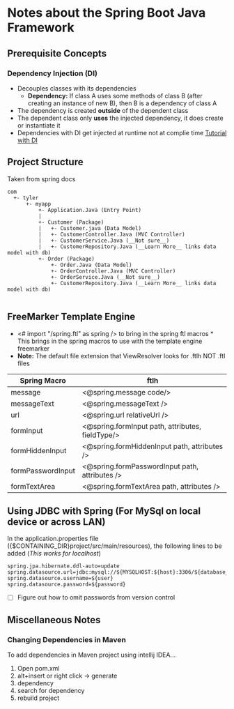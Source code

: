 # Notes about the Spring Boot Java Framework
## Prerequisite Concepts
### Dependency Injection (DI)
* Decouples classes with its dependencies
    * __Dependency:__ If class A uses some methods of class B (after creating an instance of new B), then B is a dependency of class A
* The dependency is created __outside__ of the dependent class
* The dependent class only __uses__ the injected dependency, it does create or instantiate it
* Dependencies with DI get injected at runtime not at complie time
[Tutorial with DI](https://www.journaldev.com/2394/java-dependency-injection-design-pattern-example-tutorial)

## Project Structure
Taken from spring docs
```
com
  +- tyler
      +- myapp
          +- Application.Java (Entry Point)
          |
          +- Customer (Package)
          |   +- Customer.java (Data Model)
          |   +- CustomerController.Java (MVC Controller)
          |   +- CustomerService.Java (__Not sure__)
          |   +- CustomerRepository.Java (__Learn More__ links data model with db)
          +- Order (Package)
              +- Order.Java (Data Model)
              +- OrderController.Java (MVC Controller)
              +- OrderService.Java (__Not sure__)
              +- CustomerRepository.Java (__Learn More__ links data model with db)
    
```
## FreeMarker Template Engine
* <# import "/spring.ftl" as spring /> to bring in the spring ftl macros
      * This brings in the spring macros to use with the template engine freemarker
* __Note:__ The default file extension that ViewResolver looks for .ftlh NOT .ftl files

Spring Macro | ftlh
--- | ---
message | <@spring.message code/>
messageText | <@spring.messageText />
url | <@spring.url relativeUrl />
formInput | <@spring.formInput path, attributes, fieldType/>
formHiddenInput | <@spring.formHiddenInput path, attributes />
formPasswordInput | <@spring.formPasswordInput path, attributes />
formTextArea | <@spring.formTextArea path, attributes />


## Using JDBC with Spring (For MySql on local device or across LAN)
In the application.properties file ({$CONTAINING_DIR}project/src/main/resources),
the following lines to be added (*This works for localhost*)
```
spring.jpa.hibernate.ddl-auto=update
spring.datasource.url=jdbc:mysql://${MYSQLHOST:${host}:3306/${database_name}
spring.datasource.username=${user}
spring.datasource.password=${password}
```
- [ ] Figure out how to omit passwords from version control
## Miscellaneous Notes
### Changing Dependencies in Maven
To add dependencies in Maven project using intellij IDEA...
1. Open pom.xml
2. alt+insert or right click -> generate
3. dependency
4. search for dependency
5. rebuild project
